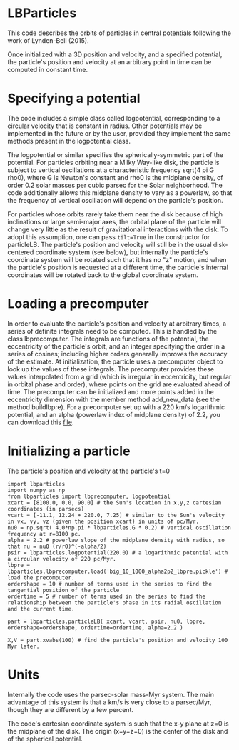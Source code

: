 # LBParticles

This code describes the orbits of particles in central potentials following the work of Lynden-Bell (2015).

Once initialized with a 3D position and velocity, and a specified potential, the particle's position and velocity at an arbitrary point in time can be computed in constant time.

# Specifying a potential 

The code includes a simple class called logpotential, corresponding to a circular velocity that is constant in radius. Other potentials may be implemented in the future or by the user, provided they implement the same methods present in the logpotential class.

The logpotential or similar specifies the spherically-symmetric part of the potential. For particles orbiting near a Milky Way-like disk, the particle is subject to vertical oscillations at a characteristic frequency sqrt(4 pi G rho0), where G is Newton's constant and rho0 is the midplane density, of order 0.2 solar masses per cubic parsec for the Solar neighborhood. The code additionally allows this midplane density to vary as a powerlaw, so that the frequency of vertical oscillation will depend on the particle's position.

For particles whose orbits rarely take them near the disk because of high inclinations or large semi-major axes, the orbital plane of the particle will change very little as the result of gravitational interactions with the disk. To adopt this assumption, one can pass `tilt=True` in the constructor for particleLB. The particle's position and velocity will still be in the usual disk-centered coordinate system (see below), but internally the particle's coordinate system will be rotated such that it has no "z" motion, and when the particle's position is requested at a different time, the particle's internal coordinates will be rotated back to the global coordinate system.

# Loading a precomputer 

In order to evaluate the particle's position and velocity at arbitrary times, a series of definite integrals need to be computed. This is handled by the class lbprecomputer. The integrals are functions of the potential, the eccentricity of the particle's orbit, and an integer specifying the order in a series of cosines; including higher orders generally improves the accuracy of the estimate. At initialization, the particle uses a precomputer object to look up the values of these integrals. The precomputer provides these values interpolated from a grid (which is irregular in eccentricity, but regular in orbital phase and order), where points on the grid are evaluated ahead of time. The precomputer can be initialized and more points added in the eccentricity dimension with the member method add\_new\_data (see the method buildlbpre). For a precomputer set up with a 220 km/s logarithmic potential, and an alpha (powerlaw index of midplane density) of 2.2, you can download this [file](https://www.dropbox.com/scl/fi/do318kg26e80mxqdehq5d/big_10_1000_alpha2p2_lbpre.pickle?rlkey=k1i9m5p9bs2obs2co2rwyqt8d&dl=1).

# Initializing a particle 

The particle's position and velocity at the particle's t=0
```
import lbparticles
import numpy as np
from lbparticles import lbprecomputer, logpotential
xcart = [8100.0, 0.0, 90.0] # the Sun's location in x,y,z cartesian coordinates (in parsecs)
vcart = [-11.1, 12.24 + 220.0, 7.25] # similar to the Sun's velocity in vx, vy, vz (given the position xcart) in units of pc/Myr.
nu0 = np.sqrt( 4.0*np.pi * lbparticles.G * 0.2) # vertical oscillation frequency at r=8100 pc.
alpha = 2.2 # powerlaw slope of the midplane density with radius, so that nu = nu0 (r/r0)^(-alpha/2)
psir = lbparticles.logpotential(220.0) # a logarithmic potential with a circular velocity of 220 pc/Myr.
lbpre = lbparticles.lbprecomputer.load('big_10_1000_alpha2p2_lbpre.pickle') # load the precomputer.
ordershape = 10 # number of terms used in the series to find the tangential position of the particle
ordertime = 5 # number of terms used in the series to find the relationship between the particle's phase in its radial oscillation and the current time.

part = lbparticles.particleLB( xcart, vcart, psir, nu0, lbpre, ordershape=ordershape, ordertime=ordertime, alpha=2.2 )

X,V = part.xvabs(100) # find the particle's position and velocity 100 Myr later.

``` 


# Units 

Internally the code uses the parsec-solar mass-Myr system. The main advantage of this system is that a km/s is very close to a parsec/Myr, though they are different by a few percent.

The code's cartesian coordinate system is such that the x-y plane at z=0 is the midplane of the disk. The origin (x=y=z=0) is the center of the disk and of the spherical potential. 
